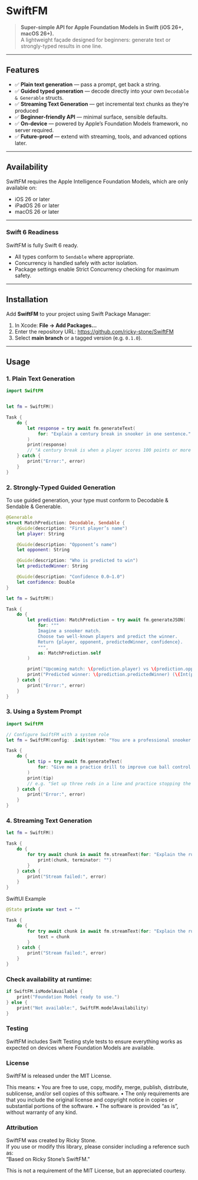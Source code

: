 # SwiftFM

> **Super-simple API for Apple Foundation Models in Swift (iOS 26+, macOS 26+).**  
> A lightweight façade designed for beginners: generate text or strongly-typed results in one line.

---

## Features

- ✅ **Plain text generation** — pass a prompt, get back a string.  
- ✅ **Guided typed generation** — decode directly into your own `Decodable & Generable` structs.
- ✅ **Streaming Text Generation** — get incremental text chunks as they’re produced 
- ✅ **Beginner-friendly API** — minimal surface, sensible defaults.  
- ✅ **On-device** — powered by Apple’s Foundation Models framework, no server required.  
- ✅ **Future-proof** — extend with streaming, tools, and advanced options later.

---

## Availability

SwiftFM requires the Apple Intelligence Foundation Models, which are only available on:

- iOS 26 or later  
- iPadOS 26 or later  
- macOS 26 or later  

---
### Swift 6 Readiness

SwiftFM is fully Swift 6 ready.

- All types conform to `Sendable` where appropriate.  
- Concurrency is handled safely with actor isolation.  
- Package settings enable Strict Concurrency checking for maximum safety.  
---

## Installation

Add **SwiftFM** to your project using Swift Package Manager:

1. In Xcode: **File → Add Packages…**
2. Enter the repository URL:  https://github.com/ricky-stone/SwiftFM
3. Select **main branch** or a tagged version (e.g. `0.1.0`).

---

## Usage

### 1. Plain Text Generation

```swift
import SwiftFM


let fm = SwiftFM()

Task {
    do {
        let response = try await fm.generateText(
            for: "Explain a century break in snooker in one sentence."
        )
        print(response)
        // "A century break is when a player scores 100 points or more in a single visit."
    } catch {
        print("Error:", error)
    }
}
```

### 2. Strongly-Typed Guided Generation

To use guided generation, your type must conform to Decodable & Sendable & Generable.

```swift
@Generable
struct MatchPrediction: Decodable, Sendable {
    @Guide(description: "First player’s name")
    let player: String

    @Guide(description: "Opponent’s name")
    let opponent: String

    @Guide(description: "Who is predicted to win")
    let predictedWinner: String

    @Guide(description: "Confidence 0.0–1.0")
    let confidence: Double
}

let fm = SwiftFM()

Task {
    do {
        let prediction: MatchPrediction = try await fm.generateJSON(
            for: """
            Imagine a snooker match.
            Choose two well-known players and predict the winner.
            Return {player, opponent, predictedWinner, confidence}.
            """,
            as: MatchPrediction.self
        )

        print("Upcoming match: \(prediction.player) vs \(prediction.opponent)")
        print("Predicted winner: \(prediction.predictedWinner) (\(Int(prediction.confidence * 100))%)")
    } catch {
        print("Error:", error)
    }
}
```

### 3. Using a System Prompt

```swift
import SwiftFM

// Configure SwiftFM with a system role
let fm = SwiftFM(config: .init(system: "You are a professional snooker coach."))

Task {
    do {
        let tip = try await fm.generateText(
            for: "Give me a practice drill to improve cue ball control."
        )
        print(tip)
        // e.g. "Set up three reds in a line and practice stopping the cue ball dead after each pot."
    } catch {
        print("Error:", error)
    }
}
```

### 4. Streaming Text Generation

```swift
let fm = SwiftFM()

Task {
    do {
        for try await chunk in await fm.streamText(for: "Explain the rules of snooker step by step.") {
            print(chunk, terminator: "")
        }
    } catch {
        print("Stream failed:", error)
    }
}
```

SwiftUI Example

```swift
@State private var text = ""

Task {
    do {
        for try await chunk in await fm.streamText(for: "Explain the rules of snooker step by step.") {
            text = chunk
        }
    } catch {
        print("Stream failed:", error)
    }
}
```

### Check availability at runtime:
```swift
if SwiftFM.isModelAvailable {
    print("Foundation Model ready to use.")
} else {
    print("Not available:", SwiftFM.modelAvailability)
}
```

### Testing

SwiftFM includes Swift Testing style tests to ensure everything works as expected on devices where Foundation Models are available.

### License

SwiftFM is released under the MIT License.

This means:
	•	You are free to use, copy, modify, merge, publish, distribute, sublicense, and/or sell copies of this software.
	•	The only requirements are that you include the original license and copyright notice in copies or substantial portions of the software.
	•	The software is provided “as is”, without warranty of any kind.
 
### Attribution

SwiftFM was created by Ricky Stone.  
If you use or modify this library, please consider including a reference such as:  
“Based on Ricky Stone’s SwiftFM.”

This is not a requirement of the MIT License, but an appreciated courtesy.








